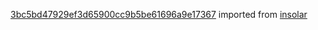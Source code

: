 [3bc5bd47929ef3d65900cc9b5be61696a9e17367](https://github.com/insolar/insolar/commit/3bc5bd47929ef3d65900cc9b5be61696a9e17367) imported from [insolar](https://github.com/insolar/insolar)
